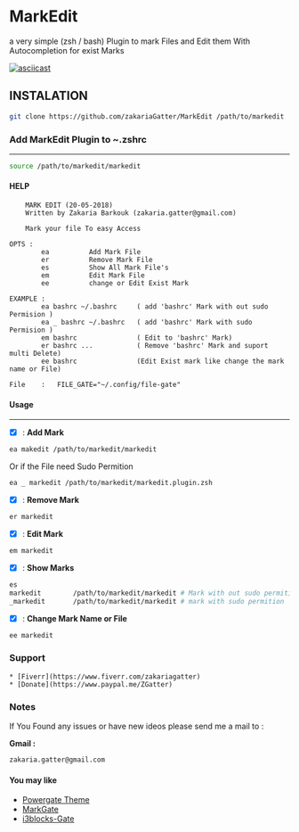 
# MarkEdit 

a very simple (zsh / bash) Plugin to mark Files and Edit them With Autocompletion for exist Marks 

[![asciicast](https://asciinema.org/a/cHg8JbsNiO66WHlwd8hmAOKll.png)](https://asciinema.org/a/cHg8JbsNiO66WHlwd8hmAOKll)

## INSTALATION

```sh
git clone https://github.com/zakariaGatter/MarkEdit /path/to/markedit
```

### Add MarkEdit Plugin to ~.zshrc

---

```sh
source /path/to/markedit/markedit
```

#### HELP

```
    MARK EDIT (20-05-2018)
    Written by Zakaria Barkouk (zakaria.gatter@gmail.com)

    Mark your file To easy Access

OPTS :       
        ea          Add Mark File
        er          Remove Mark File
        es          Show All Mark File's
        em          Edit Mark File 
        ee          change or Edit Exist Mark 

EXAMPLE :  
        ea bashrc ~/.bashrc     ( add 'bashrc' Mark with out sudo Permision )
        ea _ bashrc ~/.bashrc   ( add 'bashrc' Mark with sudo Permision )
        em bashrc               ( Edit to 'bashrc' Mark)
        er bashrc ...           ( Remove 'bashrc' Mark and suport multi Delete)
        ee bashrc               (Edit Exist mark like change the mark name or File) 

File    :   FILE_GATE="~/.config/file-gate"
```

#### Usage

---

* [X] : **Add Mark**

``` sh
ea makedit /path/to/markedit/markedit
```
Or if the File need Sudo Permition 
``` sh 
ea _ markedit /path/to/markedit/markedit.plugin.zsh
```

* [X] : **Remove Mark**
```sh
er markedit
```

* [X] : **Edit Mark**
```sh
em markedit
```

* [X] : **Show Marks**
```sh
es
markedit        /path/to/markedit/markedit # Mark with out sudo permition 
_markedit       /path/to/markedit/markedit # mark with sudo permition 
```

* [X] : **Change Mark Name or File**
```sh
ee markedit
```

### Support 

    * [Fiverr](https://www.fiverr.com/zakariagatter)
    * [Donate](https://www.paypal.me/ZGatter)


### Notes

If You Found any issues or have new ideos please send me a mail to :

**Gmail :**

``` sh
zakaria.gatter@gmail.com
```

#### You may like 

 * [Powergate Theme](https://github.com/zakariaGatter/Powergate)
 * [MarkGate](https://github.com/zakariaGatter/MarkGate)
 * [i3blocks-Gate](https://github.com/zakariaGatter/i3blocks-gate)
